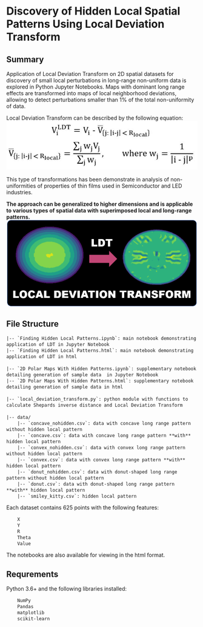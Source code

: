 # Discovery of Hidden Local Spatial Patterns Using Local Deviation Transform
## Summary
Application of Local Deviation Transform on 2D spatial datasets for discovery of small local perturbations in long-range non-uniform data is explored in Python Jupyter Notebooks. Maps with dominant long range effects are transformed into maps of local neighborhood deviations, allowing to detect perturbations smaller than 1% of the total non-uniformity of data. 

Local Deviation Transform can be described by the following equation:
![](/resources/ldt_formula.png?raw=true)

This type of transformations has been demonstrate in analysis of non-uniformities of properties of thin films used in Semiconductor and LED industries.

**The approach can be generalized to higher dimensions and is applicable to various types of spatial data with superimposed local and long-range patterns.** 
![](/resources/ldt.png?raw=true)

## File Structure
```
|-- `Finding Hidden Local Patterns.ipynb`: main notebook demonstrating application of LDT in Jupyter Notebook
|-- `Finding Hidden Local Patterns.html`: main notebook demonstrating application of LDT in html

|-- `2D Polar Maps With Hidden Patterns.ipynb`: supplementary notebook detailing generation of sample data  in Jupyter Notebook
|-- `2D Polar Maps With Hidden Patterns.html`: supplementary notebook detailing generation of sample data in html 

|-- `local_deviation_transform.py`: python module with functions to calculate Shepards inverse distance and Local Deviation Transform

|-- data/  
    |-- `concave_nohidden.csv`: data with concave long range pattern without hidden local pattern  
    |-- `concave.csv`: data with concave long range pattern **with** hidden local pattern 
    |-- `convex_nohidden.csv`: data with convex long range pattern without hidden local pattern  
    |-- `convex.csv`: data with convex long range pattern **with** hidden local pattern
    |-- `donut_nohidden.csv`: data with donut-shaped long range pattern without hidden local pattern  
    |-- `donut.csv`: data with donut-shaped long range pattern **with** hidden local pattern
    |-- `smiley_kitty.csv`: hidden local pattern
```

Each dataset contains 625 points with the following features:
```
    X
    Y
    R
    Theta
    Value
```

The notebooks are also available for viewing in the html format.

## Requrements
Python 3.6+ and the following libraries installed:
```
    NumPy
    Pandas
    matplotlib
    scikit-learn
```


